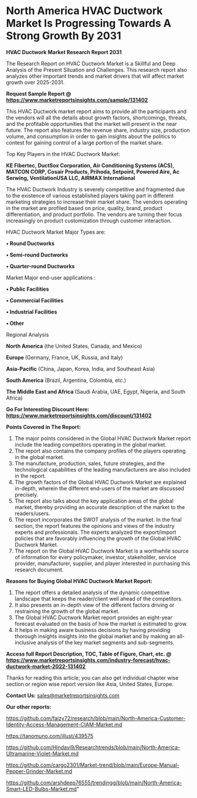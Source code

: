 # North America HVAC Ductwork Market Is Progressing Towards A Strong Growth By 2031

<strong>HVAC Ductwork Market Research Report 2031</strong>

The Research Report on HVAC Ductwork Market is a Skillful and Deep Analysis of the Present Situation and Challenges. This research report also analyzes other important trends and market drivers that will affect market growth over 2025-2031.

<strong>Request Sample Report @ <a href=https://www.marketreportsinsights.com/sample/131402>https://www.marketreportsinsights.com/sample/131402</a></strong>

This HVAC Ductwork market report aims to provide all the participants and the vendors will all the details about growth factors, shortcomings, threats, and the profitable opportunities that the market will present in the near future. The report also features the revenue share, industry size, production volume, and consumption in order to gain insights about the politics to contest for gaining control of a large portion of the market share.

Top Key Players in the HVAC Ductwork Market:

<strong>KE Fibertec, DuctSox Corporation, Air Conditioning Systems (ACS), MATCON CORP, Cosair Products, Prihoda, Setpoint, Powered Aire, Ac Serwing, VentilationUSA LLC, AIRMAX International</strong>

The HVAC Ductwork Industry is severely competitive and fragmented due to the existence of various established players taking part in different marketing strategies to increase their market share. The vendors operating in the market are profiled based on price, quality, brand, product differentiation, and product portfolio. The vendors are turning their focus increasingly on product customization through customer interaction.

HVAC Ductwork Market Major Types are:

<strong>• Round Ductworks

• Semi-round Ductworks

• Quarter-round Ductworks</strong>

Market Major end-user applications :

<strong>• Public Facilities

• Commercial Facilities

• Industrial Facilities

• Other</strong>

Regional Analysis

</u><strong><b>North America</b></strong> (the United States, Canada, and Mexico)

<strong><b>Europe </b></strong>(Germany, France, UK, Russia, and Italy)

<strong><b>Asia-Pacific</b></strong> (China, Japan, Korea, India, and Southeast Asia)

<strong><b>South America</b></strong> (Brazil, Argentina, Colombia, etc.)

<strong><b>The Middle East and Africa</b></strong> (Saudi Arabia, UAE, Egypt, Nigeria, and South Africa)

<strong>Go For Interesting Discount Here: <a href=https://www.marketreportsinsights.com/discount/131402>https://www.marketreportsinsights.com/discount/131402</a></strong>

<strong>Points Covered in The Report:</strong>
<ol>
  <li>The major points considered in the Global HVAC Ductwork Market report include the leading competitors operating in the global market.</li>
  <li>The report also contains the company profiles of the players operating in the global market.</li>
  <li>The manufacture, production, sales, future strategies, and the technological capabilities of the leading manufacturers are also included in the report.</li>
  <li>The growth factors of the Global HVAC Ductwork Market are explained in-depth, wherein the different end-users of the market are discussed precisely.</li>
  <li>The report also talks about the key application areas of the global market, thereby providing an accurate description of the market to the readers/users.</li>
  <li>The report incorporates the SWOT analysis of the market. In the final section, the report features the opinions and views of the industry experts and professionals. The experts analyzed the export/import policies that are favorably influencing the growth of the Global HVAC Ductwork Market.</li>
  <li>The report on the Global HVAC Ductwork Market is a worthwhile source of information for every policymaker, investor, stakeholder, service provider, manufacturer, supplier, and player interested in purchasing this research document.</li>
</ol>
<strong>Reasons for Buying Global HVAC Ductwork Market Report:</strong>

<ol>
  <li>The report offers a detailed analysis of the dynamic competitive landscape that keeps the reader/client well ahead of the competitors.</li>
  <li>It also presents an in-depth view of the different factors driving or restraining the growth of the global market.</li>
  <li>The Global HVAC Ductwork Market report provides an eight-year forecast evaluated on the basis of how the market is estimated to grow.</li>
  <li>It helps in making aware business decisions by having providing thorough insights insights into the global market and by making an all-inclusive analysis of the key market segments and sub-segments.</li>
</ol>
<strong>Access full Report Description, TOC, Table of Figure, Chart, etc. @ <a href=https://www.marketreportsinsights.com/industry-forecast/hvac-ductwork-market-2022-131402>https://www.marketreportsinsights.com/industry-forecast/hvac-ductwork-market-2022-131402</a></strong>


Thanks for reading this article; you can also get individual chapter wise section or region wise report version like Asia, United States, Europe.

<strong>Contact Us:</strong>
sales@marketreportsinsights.com

<strong>Our other reports:</strong>

<a href=https://github.com/faizy72/research/blob/main/North-America-Customer-Identity-Access-Management-CIAM-Market.md>https://github.com/faizy72/research/blob/main/North-America-Customer-Identity-Access-Management-CIAM-Market.md</a>

<a href=https://tanomuno.com/illust/439575>https://tanomuno.com/illust/439575</a>

<a href=https://github.com/Hindavi9/Researchtrends/blob/main/North-America-Ultramarine-Violet-Market.md>https://github.com/Hindavi9/Researchtrends/blob/main/North-America-Ultramarine-Violet-Market.md</a>

<a href=https://github.com/cargo2301/Market-trend/blob/main/Europe-Manual-Pepper-Grinder-Market.md>https://github.com/cargo2301/Market-trend/blob/main/Europe-Manual-Pepper-Grinder-Market.md</a>

<a href=https://github.com/arshdeep76555/trendingg/blob/main/North-America-Smart-LED-Bulbs-Market.md>https://github.com/arshdeep76555/trendingg/blob/main/North-America-Smart-LED-Bulbs-Market.md</a>"
